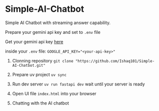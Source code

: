 # Simple-AI-Chatbot
Simple AI Chatbot with streaming answer capability. 

Prepare your gemini api key and set to `.env` file 

Get your gemini api key [here](https://aistudio.google.com/apikey)

inside your `.env` file:
`GOOGLE_API_KEY="<your-api-key>"`

1. Clonning repository
`git clone "https://github.com/Ishaq101/Simple-AI-Chatbot.git"`

2. Prepare uv project 
`uv sync`

3. Run dev server
`uv run fastapi dev`
wait until your server is ready

4. Open UI file `index.html` into your browser

5. Chatting with the AI chatbot